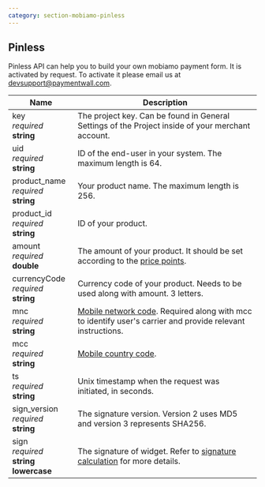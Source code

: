 ```yaml
---
category: section-mobiamo-pinless
---
```


## Pinless

Pinless API can help you to build your own mobiamo payment form. It is activated by request. To activate it please email us at [devsupport@paymentwall.com](mailto:devsupport@paymentwall.com).

| Name | Description|
|---|---|
|key<br> *required*<br> **string**| The project key. Can be found in General Settings of the Project inside of your merchant account. |
|uid<br> *required*<br> **string**| ID of the end-user in your system. The maximum length is 64. |
|product_name<br> *required*<br> **string**| Your product name. The maximum length is 256. |
|product_id<br> *required*<br> **string**| ID of your product. |
|amount<br> *required*<br> **double**| The amount of your product. It should be set according to the [price points](http://www.mobiamo.com/coverage).|
|currencyCode<br> *required*<br> **string**| Currency code of your product. Needs to be used along with amount. 3 letters. |
|mnc<br> *required*<br> **string**| [Mobile network code](https://en.wikipedia.org/wiki/Mobile_country_code#National_operators). Required along with mcc to identify user's carrier and provide relevant instructions. |
|mcc<br> *required*<br> **string**| [Mobile country code](https://en.wikipedia.org/wiki/Mobile_country_code#National_operators). |
|ts<br> *required*<br> **string**| Unix timestamp when the request was initiated, in seconds. |
|sign_version<br> *required*<br> **string**| The signature version. Version 2 uses MD5 and version 3 represents SHA256.|
|sign<br> *required*<br> **string lowercase**| The signature of widget. Refer to [signature calculation](/signature-calculation) for more details.|